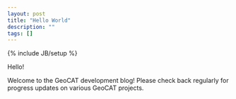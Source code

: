 ```yaml
---
layout: post
title: "Hello World"
description: ""
tags: []
---
```

{% include JB/setup %}

Hello!

Welcome to the GeoCAT development blog! Please check back regularly for progress updates on various GeoCAT projects.
